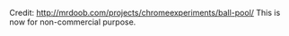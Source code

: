 Credit: http://mrdoob.com/projects/chromeexperiments/ball-pool/
This is now for non-commercial purpose.
